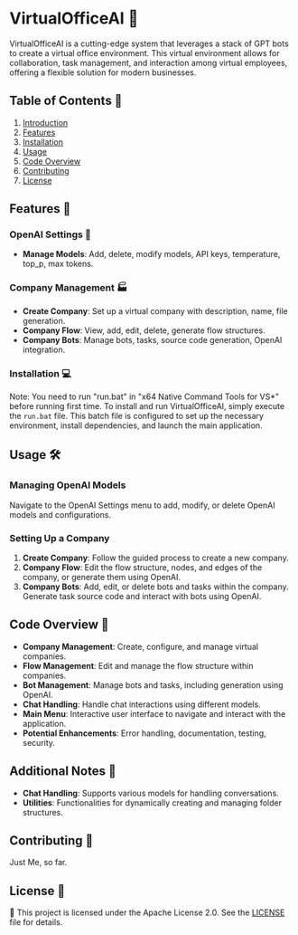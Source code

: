 
# VirtualOfficeAI 🏢

VirtualOfficeAI is a cutting-edge system that leverages a stack of GPT bots to create a virtual office environment. This virtual environment allows for collaboration, task management, and interaction among virtual employees, offering a flexible solution for modern businesses.

## Table of Contents 📑
1. [Introduction](#introduction)
2. [Features](#features)
3. [Installation](#installation)
4. [Usage](#usage)
5. [Code Overview](#code-overview)
6. [Contributing](#contributing)
7. [License](#license)

## Features 🚀
### OpenAI Settings 🔧

- **Manage Models**: Add, delete, modify models, API keys, temperature, top_p, max tokens.


### Company Management 🏭

- **Create Company**: Set up a virtual company with description, name, file generation.
- **Company Flow**: View, add, edit, delete, generate flow structures.
- **Company Bots**: Manage bots, tasks, source code generation, OpenAI integration.


### Installation 💻
Note: You need to run "run.bat" in "x64 Native Command Tools for VS*" before running first time.
To install and run VirtualOfficeAI, simply execute the `run.bat` file. This batch file is configured to set up the necessary environment, install dependencies, and launch the main application.


## Usage 🛠️
### Managing OpenAI Models

Navigate to the OpenAI Settings menu to add, modify, or delete OpenAI models and configurations.

### Setting Up a Company

1. **Create Company**: Follow the guided process to create a new company.
2. **Company Flow**: Edit the flow structure, nodes, and edges of the company, or generate them using OpenAI.
3. **Company Bots**: Add, edit, or delete bots and tasks within the company. Generate task source code and interact with bots using OpenAI.

## Code Overview 📖

- **Company Management**: Create, configure, and manage virtual companies.
- **Flow Management**: Edit and manage the flow structure within companies.
- **Bot Management**: Manage bots and tasks, including generation using OpenAI.
- **Chat Handling**: Handle chat interactions using different models.
- **Main Menu**: Interactive user interface to navigate and interact with the application.
- **Potential Enhancements**: Error handling, documentation, testing, security.

## Additional Notes 📝

- **Chat Handling**: Supports various models for handling conversations.
- **Utilities**: Functionalities for dynamically creating and managing folder structures.

## Contributing 🤝
Just Me, so far.

## License 📜
📜
This project is licensed under the Apache License 2.0. See the [LICENSE](LICENSE) file for details.

